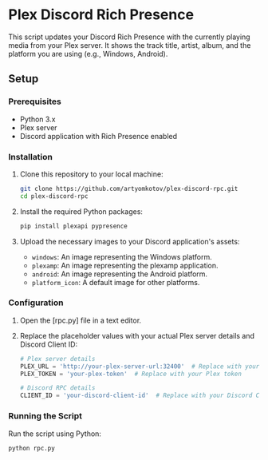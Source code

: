 # Plex Discord Rich Presence

This script updates your Discord Rich Presence with the currently playing media from your Plex server. It shows the track title, artist, album, and the platform you are using (e.g., Windows, Android).

## Setup

### Prerequisites

- Python 3.x
- Plex server
- Discord application with Rich Presence enabled

### Installation

1. Clone this repository to your local machine:

    ```bash
    git clone https://github.com/artyomkotov/plex-discord-rpc.git
    cd plex-discord-rpc
    ```

2. Install the required Python packages:

    ```bash
    pip install plexapi pypresence
    ```

3. Upload the necessary images to your Discord application's assets:
    - `windows`: An image representing the Windows platform.
    - `plexamp`: An image representing the plexamp application.
    - `android`: An image representing the Android platform.
    - `platform_icon`: A default image for other platforms.

### Configuration

1. Open the [rpc.py] file in a text editor.

2. Replace the placeholder values with your actual Plex server details and Discord Client ID:

    ```python
    # Plex server details
    PLEX_URL = 'http://your-plex-server-url:32400'  # Replace with your Plex server URL
    PLEX_TOKEN = 'your-plex-token'  # Replace with your Plex token

    # Discord RPC details
    CLIENT_ID = 'your-discord-client-id'  # Replace with your Discord Client ID
    ```

### Running the Script

Run the script using Python:

```bash
python rpc.py
